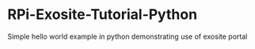 RPi-Exosite-Tutorial-Python
===========================

Simple hello world example in python demonstrating use of exosite portal

